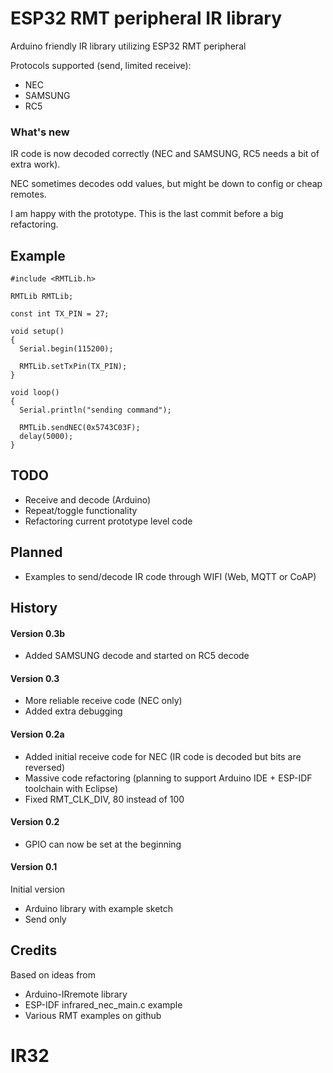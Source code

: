 # ESP32 RMT peripheral IR library

Arduino friendly IR library utilizing ESP32 RMT peripheral

Protocols supported (send, limited receive):
- NEC
- SAMSUNG
- RC5

### What's new
IR code is now decoded correctly (NEC and SAMSUNG, RC5 needs a bit of extra work).

NEC sometimes decodes odd values, but might be down to config or cheap remotes.

I am happy with the prototype. This is the last commit before a big refactoring.

## Example

```
#include <RMTLib.h>

RMTLib RMTLib;

const int TX_PIN = 27;

void setup()
{
  Serial.begin(115200);
  
  RMTLib.setTxPin(TX_PIN);
}

void loop()
{
  Serial.println("sending command");

  RMTLib.sendNEC(0x5743C03F);
  delay(5000);
}
```

## TODO
- Receive and decode (Arduino)
- Repeat/toggle functionality
- Refactoring current prototype level code

## Planned
- Examples to send/decode IR code through WIFI (Web, MQTT or CoAP)

## History

#### Version 0.3b
- Added SAMSUNG decode and started on RC5 decode

#### Version 0.3
- More reliable receive code (NEC only)
- Added extra debugging

#### Version 0.2a
- Added initial receive code for NEC (IR code is decoded but bits are reversed)
- Massive code refactoring (planning to support Arduino IDE + ESP-IDF toolchain with Eclipse)
- Fixed RMT_CLK_DIV, 80 instead of 100

#### Version 0.2
- GPIO can now be set at the beginning

#### Version 0.1
Initial version
- Arduino library with example sketch
- Send only

## Credits
Based on ideas from
- Arduino-IRremote library
- ESP-IDF infrared_nec_main.c example
- Various RMT examples on github
# IR32
